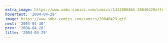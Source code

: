 ```yaml
---
extra_image: https://www.smbc-comics.com/comics/1433906865-20040429after.png
hovertext: '2004-04-29'
image: https://www.smbc-comics.com/comics/20040429.gif
next: '2004-04-30'
prev: '2004-04-28'
title: '2004-04-29'
---
```

